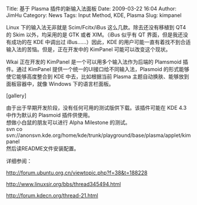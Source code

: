 Title: 基于 Plasma 插件的新输入法面板
Date: 2009-03-22 16:04
Author: JimHu
Category: News
Tags: Input Method, KDE, Plasma
Slug: kimpanel

Linux 下的输入法无非就是 Scim/Fcitx/iBus 这么几款。除去还没有移植到 QT4
的 Skim 以外，均采用的是 GTK 或者 XIM。（iBus 似乎有 QT
界面，但是我还没有成功的在 KDE 中调出过 iBus……）因此，KDE
的用户可能一直有着找不到合适输入法的苦恼。但是，正在开发中的 KimPanel
可能可以改变这个现状。  

Wkai 正在开发的 KimPanel 是一个可以用多个输入法作为后端的 Plamsmoid
插件。通过 KimPanel 提供一个统一的UI接口给不同输入法，Plasmoid
的形式能够使它能够高度整合到 KDE 中去，比如根据当前 Plasma
主题自动换肤、能够放到面板容器中，就像 Windows 下的语言栏面板。

[gallery]

由于出于早期开发阶段，没有任何可用的测试版供下载。该插件可能在 KDE 4.3
中作为默认的 Plasmoid 插件供使用。  
想做小白鼠的朋友可以进行 Alpha Milestone 的测试。  
svn co
svn://anonsvn.kde.org/home/kde/trunk/playground/base/plasma/applet/kimpanel  
然后读README文件安装配置。

详细参阅：

<http://forum.ubuntu.org.cn/viewtopic.php?f=38&t=188228>

<http://www.linuxsir.org/bbs/thread345494.html>

<http://forum.kdecn.org/thread-21.html>
